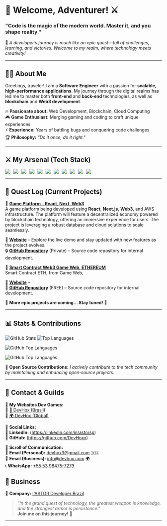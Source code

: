 # 🏰 Welcome, Adventurer! ⚔️  
### "Code is the magic of the modern world. Master it, and you shape reality."  

📜 *A developer’s journey is much like an epic quest—full of challenges, learning, and victories. Welcome to my realm, where technology meets creativity!*  

---

## 🧙‍♂️ About Me  
Greetings, traveler! I am a **Software Engineer** with a passion for **scalable, high-performance applications**. My journey through the digital realms has led me to master both **front-end** and **back-end** technologies, as well as **blockchain** and **Web3 development**.  

🔥 **Passionate about:** Web Development, Blockchain, Cloud Computing  
🎮 **Game Enthusiast:** Merging gaming and coding to craft unique experiences  
⚡ **Experience:** Years of battling bugs and conquering code challenges  
🏆 **Philosophy:** *"Do it once, do it right."*  

---

## ⚔️ My Arsenal (Tech Stack)  

<div style="display: flex; flex-wrap: wrap; gap: 10px;">
  <img src="https://img.shields.io/badge/HTML5-E34F26?style=for-the-badge&logo=html5&logoColor=white"/>
  <img src="https://img.shields.io/badge/CSS3-1572B6?style=for-the-badge&logo=css3&logoColor=white"/>
  <img src="https://img.shields.io/badge/MySQL-4479A1?style=for-the-badge&logo=mysql&logoColor=white"/>
  <img src="https://img.shields.io/badge/PHP-777BB4?style=for-the-badge&logo=php&logoColor=white"/>
  <img src="https://img.shields.io/badge/Web3-15A6A6?style=for-the-badge&logo=web3.js&logoColor=white"/>
  <img src="https://img.shields.io/badge/Blockchain-121D33?style=for-the-badge&logo=ethereum&logoColor=white"/>
  <img src="https://img.shields.io/badge/React-61DAFB?style=for-the-badge&logo=react&logoColor=black"/>
  <img src="https://img.shields.io/badge/Next.js-000000?style=for-the-badge&logo=next.js&logoColor=white"/>
  <img src="https://img.shields.io/badge/Node.js-339933?style=for-the-badge&logo=node.js&logoColor=white"/>
  <img src="https://img.shields.io/badge/Vue.js-4FC08D?style=for-the-badge&logo=vue.js&logoColor=white"/>
  <img src="https://img.shields.io/badge/AWS-232F3E?style=for-the-badge&logo=amazon-aws&logoColor=white"/>
</div>  

---

## 📜 Quest Log (Current Projects)  
📌 **[Game Platform - React, Next, Web3](#)**  
A game platform being developed using **React**, **Next.js**, **Web3**, and AWS infrastructure. The platform will feature a decentralized economy powered by blockchain technology, offering an immersive experience for users. The project is leveraging a robust database and cloud solutions to scale seamlessly.  

🔗 **[Website](https://universeofcalez.com)** – Explore the live demo and stay updated with new features as the project evolves.  
🔒 **[GitHub Repository](https://github.com/DevHoxx/universe-of-calez---BKP)** (Private) – Source code repository for internal development.  
 
📌 **[Smart Contract Web3 Game Web, ETHEREUM](#)**  
Smart Contract ETH, from Game Web, 

🔗 **[Website](#)** –  
📂 **[GitHub Repository](https://github.com/DevHoxx/smart-contract-bnb-game-web)** (FREE) – Source code repository for internal development.  

📌 **More epic projects are coming... Stay tuned! 🚀**  

---

## 📊 Stats & Contributions  

![GitHub Stats](https://github-readme-stats.vercel.app/api?username=DevHoxx&show_icons=true&theme=dark)
![Top Languages](https://github-readme-stats.vercel.app/api/top-langs/?username=DevHoxx&layout=compact&theme=dark)  

<!-- Gráfico de linguagens com tema radical -->
![GitHub Top Languages](https://github-readme-stats.vercel.app/api/top-langs/?DevHoxx=SEU_USUARIO_GITHUB&layout=compact&theme=radical)

<!-- Gráfico de linguagens com tema dark -->
![GitHub Top Languages](https://github-readme-stats.vercel.app/api/top-langs/?DevHoxx=SEU_USUARIO_GITHUB&layout=full&theme=dark)

📌 **Open Source Contributions:** *I actively contribute to the tech community by maintaining and enhancing open-source projects.*  

---

## 🏹 Contact & Guilds  

📜 **My Websites Dev Games:**  
🔹 [🏰 DevHox (Brasil)](https://devhox.com.br)  
🔹 [🌍 DevHox (Global)](https://devhox.com)  

📜 **Social Links:**  
🔹 **LinkedIn:** (https://linkedin.com/in/astorsp)  
🔹 **GitHub:** (https://github.com/DevHoxx)  

📜 **Scroll of Communication:**  
📩 **Email (Personal):** [devhox3@gmail.com](mailto:devhox3@gmail.com) 🇧🇷  
📩 **Email (Business):** [info@devhox.com](mailto:info@devhox.com) 🌍  
📞 **WhatsApp:** [+55 53 98475-7279](https://wa.me/+5553984757279)   

## 🏢 Business  
🔹 **Company:** [I'ASTOR Developer Brazil](https://iastor.com)  

> *"In the grand quest of technology, the greatest weapon is knowledge, and the strongest armor is persistence."*  
> **Join me on this journey!** 🚀  
---
  
